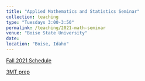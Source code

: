 ```yaml
---
title: "Applied Mathematics and Statistics Seminar"
collection: teaching
type: "Tuesdays 3:00-3:50"
permalink: /teaching/2021-math-seminar
venue: "Boise State University"
date: 
location: "Boise, Idaho"
---
```



[Fall 2021 Schedule](https://jodimead.github.io/files/Calendar_Fall_2021.pdf)

[3MT prep](https://jodimead.github.io/files/3MT_workshop.pdf)

